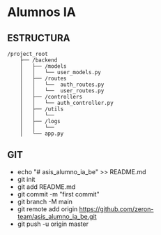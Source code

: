 # Alumnos IA

## ESTRUCTURA
``` text
/project_root
    ├── /backend
    │   ├── /models
    │   │   └── user_models.py
    │   ├── /routes
    │   │   └──  auth_routes.py
    │   │   └──  user_routes.py    
    │   ├── /controllers
    │   │   └── auth_controller.py
    │   ├── /utils
    │   │   └──    
    │   ├── /logs
    │   │   └──    
    │   └── app.py
```
## GIT

- echo "# asis_alumno_ia_be" >> README.md
- git init
- git add README.md
- git commit -m "first commit"
- git branch -M main
- git remote add origin https://github.com/zeron-team/asis_alumno_ia_be.git
- git push -u origin master